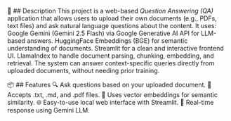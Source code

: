 📄 ## Description
This project is a web-based *Question Answering (QA)* application that allows users to upload their own documents (e.g., PDFs, text files) and ask natural language questions about the content. It uses:
Google Gemini (Gemini 2.5 Flash) via Google Generative AI API for LLM-based answers.
HuggingFace Embeddings (BGE) for semantic understanding of documents.
Streamlit for a clean and interactive frontend UI.
LlamaIndex to handle document parsing, chunking, embedding, and retrieval.
The system can answer context-specific queries directly from uploaded documents, without needing prior training.

📦 ## Features
🔍 Ask questions based on your uploaded document.
📄 Accepts .txt, .md, and .pdf files.
🧠 Uses vector embeddings for semantic similarity.
🌐 Easy-to-use local web interface with Streamlit.
💬 Real-time response using Gemini LLM.
